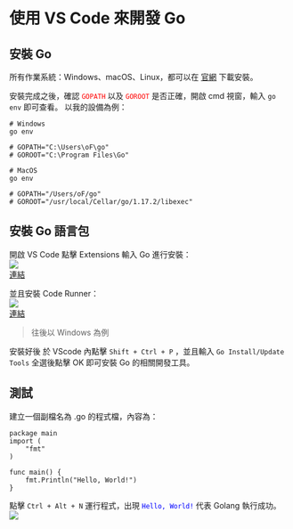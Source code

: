 # 使用 VS Code 來開發 Go

## 安裝 Go
所有作業系統：Windows、macOS、Linux，都可以在 [官網](https://golang.org/dl/) 下載安裝。

安裝完成之後，確認 <font color="red">`GOPATH`</font> 以及 <font color="red">`GOROOT`</font> 是否正確，開啟 cmd 視窗，輸入 `go env` 即可查看。
以我的設備為例：
```
# Windows
go env

# GOPATH="C:\Users\oF\go"
# GOROOT="C:\Program Files\Go"

# MacOS
go env

# GOPATH="/Users/oF/go"
# GOROOT="/usr/local/Cellar/go/1.17.2/libexec"
```
## 安裝 Go 語言包
開啟 VS Code 點擊 Extensions 輸入 Go 進行安裝：<br>
![](https://i.imgur.com/tCX4wHh.png)<br>
[連結](https://marketplace.visualstudio.com/items?itemName=golang.Go)

並且安裝 Code Runner：<br>
![](https://i.imgur.com/WL61Bti.png)<br>
[連結](https://marketplace.visualstudio.com/items?itemName=formulahendry.code-runner)

> 往後以 Windows 為例

安裝好後 於 VScode 內點擊 `Shift + Ctrl + P` ，並且輸入 `Go Install/Update Tools` 全選後點擊 OK 即可安裝 Go 的相關開發工具。

## 測試
建立一個副檔名為 .go 的程式檔，內容為：
```go=
package main
import (
	"fmt"
)

func main() {
	fmt.Println("Hello, World!")
}
```
點擊 `Ctrl + Alt + N` 運行程式，出現 <font color="blue">`Hello, World!`</font> 代表 Golang 執行成功。
![](https://i.imgur.com/BVkHv1A.png)